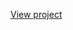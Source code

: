 [View project]("https://nbviewer.org/github/shdrn2402/Case_Study_4_Data_Bank/blob/main/Case_4_ext_visualization.ipynb")